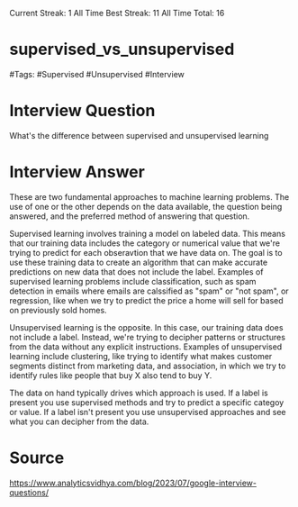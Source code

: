 Current Streak: 1
All Time Best Streak: 11
All Time Total: 16

# supervised_vs_unsupervised
#Tags: #Supervised #Unsupervised #Interview

# Interview Question
What's the difference between supervised and unsupervised learning

# Interview Answer
These are two fundamental approaches to machine learning problems. The use of one or the other depends on the data available, the question being answered, and the preferred method of answering that question. 

Supervised learning involves training a model on labeled data. This means that our training data includes the category or numerical value that we're trying to predict for each obseravtion that we have data on. The goal is to use these training data to create an algorithm that can make accurate predictions on new data that does not include the label. Examples of supervised learning problems include classification, such as spam detection in emails where emails are calssified as "spam" or "not spam", or regression, like when we try to predict the price a home will sell for based on previously sold homes.

Unsupervised learning is the opposite. In this case, our training data does not include a label. Instead, we're trying to decipher patterns or structures from the data without any explicit instructions. Examples of unsupervised learning include clustering, like trying to identify what makes customer segments distinct from marketing data, and association, in which we try to identify rules like people that buy X also tend to buy Y.

The data on hand typically drives which approach is used. If a label is present you use supervised methods and try to predict a specific categoy or value. If a label isn't present you use unsupervised approaches and see what you can decipher from the data. 

# Source
https://www.analyticsvidhya.com/blog/2023/07/google-interview-questions/